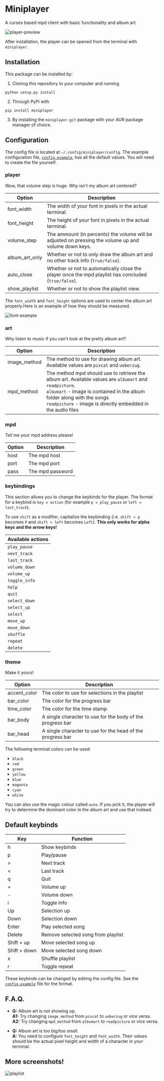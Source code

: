 # Miniplayer

A curses based mpd client with basic functionality and album art.

![player-preview](https://github.com/GuardKenzie/miniplayer/blob/main/img/preview.png?raw=true)

After installation, the player can be opened from the terminal with `miniplayer`.

## Installation

This package can be installed by:
1. Cloning this repository to your computer and running
```
python setup.py install
```
2. Through PyPi with
```
pip install miniplayer
```
3. By installing the `miniplayer-git` package with your AUR package manager of choice.

## Configuration

The config file is located at `~/.config/miniplayer/config`. The example configuration file, [`config.example`](config.example), has all the default values. You will need to create the file yourself.

### player
Wow, that volume step is huge. Why isn't my album art centered?

| Option         | Description                                                                                           |
| -------------- | ----------------------------------------------------------------------------------------------------- |
| font_width     | The width of your font in pixels in the actual terminal.                                              |
| font_height    | The height of your font in pixels in the actual terminal.                                             |
| volume_step    | The ammount (in percents) the volume will be adjusted on pressing the volume up and volume down keys. |
| album_art_only | Whether or not to only draw the album art and no other track info (`true/false`).                     |
| auto_close     | Whether or not to automatically close the player once the mpd playlist has concluded (`true/false`).  |
| show_playlist  | Whether or not to show the playlist view.                                                             |

The `font_width` and `font_height` options are used to center the album art properly.Here is an example of how they should be measured.

![font-example](https://github.com/GuardKenzie/miniplayer/blob/main/img/font.png?raw=true)


### art
Why listen to music if you can't look at the pretty album art?

| Option               | Description                                                                                             |
| -------------------- | ------------------------------------------------------------------------------------------------------- |
| image_method         | The method to use for drawing album art. Available values are `pixcat` and `ueberzug`.                  |
| mpd_method           | The method mpd should use to retrieve the album art. Available values are `albumart` and `readpicture`.<br />`albumart` - image is contained in the album folder along with the songs<br />`readpicture` - image is directly embedded in the audio files |

### mpd
Tell me your mpd address please!

| Option | Description      |
| ------ | ---------------- |
| host   | The mpd host     |
| port   | The mpd port     |
| pass   | The mpd password |


### keybindings
This section allows you to change the keybinds for the player. The format for a keybind is `key = action` (for example `p = play_pause` or `left = last_track`). 

To use `shift` as a modifier, capitalize the keybinding (i.e. `shift + p` becomes `P` and `shift + left` becomes `Left`). **This only works for alpha keys and the arrow keys!**

| Available actions |
| ----------------- |
| `play_pause`      |
| `next_track`      |
| `last_track`      |
| `volume_down`     |
| `volume_up`       |
| `toggle_info`     |
| `help`            |
| `quit`            |
| `select_down`     |
| `select_up`       |
| `select`          |
| `move_up`         |
| `move_down`       |
| `shuffle`         |
| `repeat`          |
| `delete`          |


### theme
Make it yours!

| Option       | Description                                                |
| ------------ | ---------------------------------------------------------- |
| accent_color | The color to use for selections in the playlist            |
| bar_color    | The color for the progress bar                             |
| time_color   | The color for the time stamp                               |
| bar_body     | A single character to use for the body of the progress bar |
| bar_head     | A single character to use for the head of the progress bar |

The following terminal colors can be used:
* `black`
* `red`
* `green`
* `yellow`
* `blue`
* `magenta`
* `cyan`
* `white`

You can also use the magic colour called `auto`. If you pick it, the player will try to determine the dominant color in the album art and use that instead.


## Default keybinds

| Key          | Function                           |
| ------------ | ---------------------------------- |
| h            | Show keybinds                      |
| p            | Play/pause                         |
| >            | Next track                         |
| <            | Last track                         |
| q            | Quit                               |
| +            | Volume up                          |
| -            | Volume down                        |
| i            | Toggle info                        |
| Up           | Selection up                       |
| Down         | Selection down                     |
| Enter        | Play selected song                 |
| Delete       | Remove selected song from playlist |
| Shift + up   | Move selected song up              |
| Shift + down | Move selected song down            |
| x            | Shuffle playlist                   |
| r            | Toggle repeat                      |

These keybinds can be changed by editing the config file. See the [`config.example`](config.example) file for the format.
    

## F.A.Q.
- **Q:** Album art is not showing up.  
   **A1:** Try changing `image_method` from `pixcat` to `ueberzug` or vice versa.  
   **A2:** Try changing `mpd_method` from `albumart` to `readpicture` or vice versa.

- **Q:** Album art is too big/too small.  
   **A:** You need to configure `font_height` and `font_width`. Their values should be the actual pixel height and width of a character in your terminal.


## More screenshots!

![playlist](img/playlist.png)
